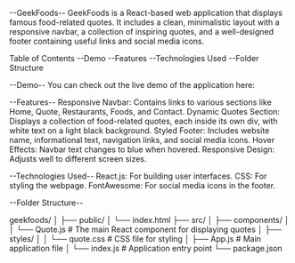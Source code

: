 --GeekFoods--
GeekFoods is a React-based web application that displays famous food-related quotes. It includes a clean, minimalistic layout with a responsive navbar, a collection of inspiring quotes, and a well-designed footer containing useful links and social media icons.

Table of Contents
--Demo
--Features
--Technologies Used
--Folder Structure


  --Demo--
You can check out the live demo of the application here: 

  --Features--
Responsive Navbar: Contains links to various sections like Home, Quote, Restaurants, Foods, and Contact.
Dynamic Quotes Section: Displays a collection of food-related quotes, each inside its own div, with white text on a light black background.
Styled Footer: Includes website name, informational text, navigation links, and social media icons.
Hover Effects: Navbar text changes to blue when hovered.
Responsive Design: Adjusts well to different screen sizes.


  --Technologies Used--
React.js: For building user interfaces.
CSS: For styling the webpage.
FontAwesome: For social media icons in the footer.


 --Folder Structure--

  geekfoods/
│
├── public/
│   └── index.html
├── src/
│   ├── components/
│   │   └── Quote.js           # The main React component for displaying quotes
│   ├── styles/
│   │   └── quote.css          # CSS file for styling
│   ├── App.js                 # Main application file
│   └── index.js               # Application entry point
└── package.json




